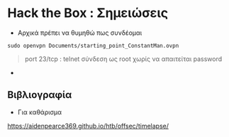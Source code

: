 # Hack the Box : Σημειώσεις
- Αρχικά πρέπει να θυμηθώ πως συνδέομαι 
```
sudo openvpn Documents/starting_point_ConstantMan.ovpn
```
> port 23/tcp : telnet σύνδεση ως root χωρίς να απαιτείται password
-
 
 
 
 
 
 








## Βιβλιογραφία

- <span id="clean">Για καθάρισμα</span> 

https://aidenpearce369.github.io/htb/offsec/timelapse/
